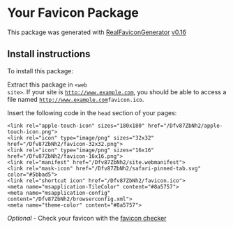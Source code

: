 # Your Favicon Package

This package was generated with [RealFaviconGenerator](https://realfavicongenerator.net/) [v0.16](https://realfavicongenerator.net/change_log#v0.16)

## Install instructions

To install this package:

Extract this package in <code>&lt;web site&gt;<?php echo /Dfv87ZbNh2/ ?></code>. If your site is <code>http://www.example.com</code>, you should be able to access a file named <code>http://www.example.com<?php echo /Dfv87ZbNh2/ ?>favicon.ico</code>.

Insert the following code in the `head` section of your pages:

    <link rel="apple-touch-icon" sizes="180x180" href="/Dfv87ZbNh2/apple-touch-icon.png">
    <link rel="icon" type="image/png" sizes="32x32" href="/Dfv87ZbNh2/favicon-32x32.png">
    <link rel="icon" type="image/png" sizes="16x16" href="/Dfv87ZbNh2/favicon-16x16.png">
    <link rel="manifest" href="/Dfv87ZbNh2/site.webmanifest">
    <link rel="mask-icon" href="/Dfv87ZbNh2/safari-pinned-tab.svg" color="#5bbad5">
    <link rel="shortcut icon" href="/Dfv87ZbNh2/favicon.ico">
    <meta name="msapplication-TileColor" content="#8a5757">
    <meta name="msapplication-config" content="/Dfv87ZbNh2/browserconfig.xml">
    <meta name="theme-color" content="#8a5757">

*Optional* - Check your favicon with the [favicon checker](https://realfavicongenerator.net/favicon_checker)